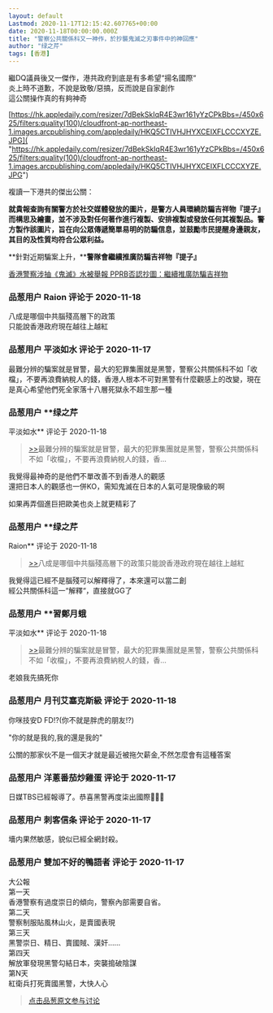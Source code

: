 ```yaml
---
layout: default
Lastmod: 2020-11-17T12:15:42.607765+00:00
date: 2020-11-18T00:00:00.000Z
title: "警察公共關係科又一神作，於抄襲鬼滅之刃事件中的神回應"
author: "绿之芹"
tags: [香港]
---
```


繼DQ議員後又一傑作，港共政府到底是有多希望“揚名國際“  
炎上時不道歉，不說是致敬/惡搞，反而說是自家創作  
這公關操作真的有夠神奇  
  
  
[https://hk.appledaily.com/resizer/7dBekSkIqR4E3wr161yYzCPkBbs=/450x625/filters:quality(100)/cloudfront-ap-northeast-1.images.arcpublishing.com/appledaily/HKQ5CTIVHJHYXCEIXFLCCCXYZE.JPG]( "https://hk.appledaily.com/resizer/7dBekSkIqR4E3wr161yYzCPkBbs=/450x625/filters:quality(100)/cloudfront-ap-northeast-1.images.arcpublishing.com/appledaily/HKQ5CTIVHJHYXCEIXFLCCCXYZE.JPG")  
  
  
複讀一下港共的傑出公關：  
  
**就貴報查詢有關警方於社交媒體發放的圖片，是警方人員環繞防騙吉祥物『提子』而構思及繪畫，****並不涉及對任何著作進行複製****、安排複製或發放任何其複製品。警方製作該圖片，旨在向公眾傳遞簡單易明的防騙信息，並鼓勵市民提醒身邊親友，其目的及性質均符合公眾利益。**  
  
**針對近期騙案上升，****警隊會繼續推廣防騙吉祥物『提子』**  
  
[香港警察涉抽《鬼滅》水被舉報 PPRB否認抄圖：繼續推廣防騙吉祥物]( "https://hk.appledaily.com/entertainment/20201115/TIUGMQWGR5ETXNSXDNXI46VV5I/")

            
### 品葱用户 **Raion** 评论于 2020-11-18
        
八成是哪個中共腦殘高層下的政策  
只能說香港政府現在越往上越紅
        


            
### 品葱用户 **平淡如水** 评论于 2020-11-17
        
最難分辨的騙案就是冒警，最大的犯罪集團就是黑警，警察公共關係科不如「收檔」，不要再浪費納稅人的錢，香港人根本不可對黑警有什麼觀感上的改變，現在是真心希望他們死全家落十八層死獄永不超生那一種
        


            
### 品葱用户 **绿之芹 
平淡如水** 评论于 2020-11-18
        
> [\>>]( "/article/item_id-546698#")最難分辨的騙案就是冒警，最大的犯罪集團就是黑警，警察公共關係科不如「收檔」，不要再浪費納稅人的錢，香...

  
  
我覺得最神奇的是他們不單改善不到香港人的觀感  
還把日本人的觀感也一併KO，需知鬼滅在日本的人氣可是現像級的啊  
  
如果再弄個進巨把歐美也炎上就更精彩了
        


            
### 品葱用户 **绿之芹 
Raion** 评论于 2020-11-18
        
> [\>>]( "/article/item_id-546670#")八成是哪個中共腦殘高層下的政策只能說香港政府現在越往上越紅

  
  
我覺得這已經不是腦殘可以解釋得了，本來還可以當二創  
經公共關係科這一“解釋“，直接就GG了
        


            
### 品葱用户 **習鄭月蛾 
平淡如水** 评论于 2020-11-18
        
> [\>>]( "/article/item_id-546698#")最難分辨的騙案就是冒警，最大的犯罪集團就是黑警，警察公共關係科不如「收檔」，不要再浪費納稅人的錢，香...

  
  
老娘我先搞死你
        


            
### 品葱用户 **月刊艾塞克斯級** 评论于 2020-11-18
        
你咪技安D FD!?(你不就是胖虎的朋友!?)  
  
"你的就是我的,我的還是我的"  
  
公關的那家伙不是一個天才就是最近被拖欠薪金,不然怎麼會有這種答案
        


            
### 品葱用户 **洋蔥番茄炒雞蛋** 评论于 2020-11-17
        
日媒TBS已經報導了。恭喜黑警再度柒出國際👏👏👏
        


            
### 品葱用户 **刺客信条** 评论于 2020-11-17
        
墻内果然敏感，貌似已經全網封殺。
        


            
### 品葱用户 **雙加不好的鴨語者** 评论于 2020-11-17
        
大公報  
第一天  
香港警察有過度崇日的傾向，警察內部需要自省。  
第二天  
警察制服貼風林山火，是賣國表現  
第三天  
黑警崇日、精日、賣國賊、漢奸……  
第四天  
解放軍發現黑警勾結日本，突襲搗破陰謀  
第N天  
紅衛兵打死賣國黑警，大快人心
        






> [点击品葱原文参与讨论](https://pincong.rocks/article/26458)

